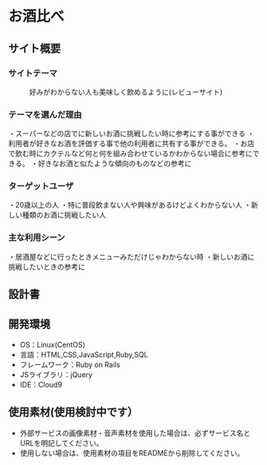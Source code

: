 # お酒比べ

## サイト概要
### サイトテーマ　
　　　好みがわからない人も美味しく飲めるように(レビューサイト)

### テーマを選んだ理由
 ・スーパーなどの店でに新しいお酒に挑戦したい時に参考にする事ができる
 ・利用者が好きなお酒を評価する事で他の利用者に共有する事ができる。
 ・お店で飲む時にカクテルなど何と何を組み合わせているかわからない場合に参考にできる。
 ・好きなお酒と似たような傾向のものなどの参考に
### ターゲットユーザ
 ・20歳以上の人
 ・特に普段飲まない人や興味があるけどよくわからない人
 ・新しい種類のお酒に挑戦したい人

### 主な利用シーン
 ・居酒屋などに行ったときメニューみただけじゃわからない時
 ・新しいお酒に挑戦したいときの参考に

## 設計書

## 開発環境
- OS：Linux(CentOS)
- 言語：HTML,CSS,JavaScript,Ruby,SQL
- フレームワーク：Ruby on Rails
- JSライブラリ：jQuery
- IDE：Cloud9

## 使用素材(使用検討中です）
- 外部サービスの画像素材・音声素材を使用した場合は、必ずサービス名とURLを明記してください。
- 使用しない場合は、使用素材の項目をREADMEから削除してください。